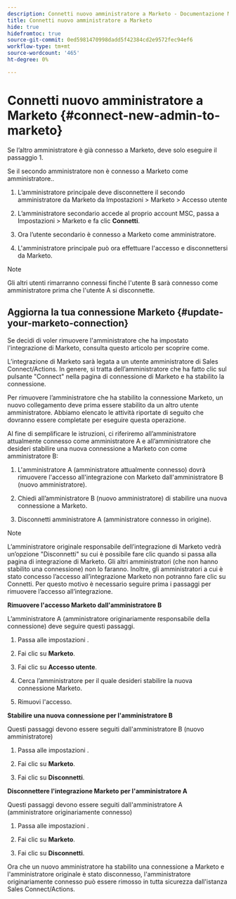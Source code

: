 ```yaml
---
description: Connetti nuovo amministratore a Marketo - Documentazione Marketo - Documentazione del prodotto
title: Connetti nuovo amministratore a Marketo
hide: true
hidefromtoc: true
source-git-commit: 0ed5981470998dadd5f42384cd2e9572fec94ef6
workflow-type: tm+mt
source-wordcount: '465'
ht-degree: 0%

---
```


# Connetti nuovo amministratore a Marketo {#connect-new-admin-to-marketo}

Se l’altro amministratore è già connesso a Marketo, deve solo eseguire il passaggio 1.

Se il secondo amministratore non è connesso a Marketo come amministratore..

1. L’amministratore principale deve disconnettere il secondo amministratore da Marketo da Impostazioni > Marketo > Accesso utente

1. L’amministratore secondario accede al proprio account MSC, passa a Impostazioni > Marketo e fa clic **Connetti**.

1. Ora l’utente secondario è connesso a Marketo come amministratore.

1. L&#39;amministratore principale può ora effettuare l&#39;accesso e disconnettersi da Marketo.

>[!NOTE]
>
>Gli altri utenti rimarranno connessi finché l&#39;utente B sarà connesso come amministratore prima che l&#39;utente A si disconnette.

## Aggiorna la tua connessione Marketo {#update-your-marketo-connection}

Se decidi di voler rimuovere l&#39;amministratore che ha impostato l&#39;integrazione di Marketo, consulta questo articolo per scoprire come.

L’integrazione di Marketo sarà legata a un utente amministratore di Sales Connect/Actions. In genere, si tratta dell’amministratore che ha fatto clic sul pulsante &quot;Connect&quot; nella pagina di connessione di Marketo e ha stabilito la connessione.

Per rimuovere l’amministratore che ha stabilito la connessione Marketo, un nuovo collegamento deve prima essere stabilito da un altro utente amministratore. Abbiamo elencato le attività riportate di seguito che dovranno essere completate per eseguire questa operazione.

Al fine di semplificare le istruzioni, ci riferiremo all’amministratore attualmente connesso come amministratore A e all’amministratore che desideri stabilire una nuova connessione a Marketo con come amministratore B:

1. L&#39;amministratore A (amministratore attualmente connesso) dovrà rimuovere l&#39;accesso all&#39;integrazione con Marketo dall&#39;amministratore B (nuovo amministratore).

1. Chiedi all’amministratore B (nuovo amministratore) di stabilire una nuova connessione a Marketo.

1. Disconnetti amministratore A (amministratore connesso in origine).

>[!NOTE]
>
>L’amministratore originale responsabile dell’integrazione di Marketo vedrà un’opzione &quot;Disconnetti&quot; su cui è possibile fare clic quando si passa alla pagina di integrazione di Marketo. Gli altri amministratori (che non hanno stabilito una connessione) non lo faranno. Inoltre, gli amministratori a cui è stato concesso l’accesso all’integrazione Marketo non potranno fare clic su Connetti. Per questo motivo è necessario seguire prima i passaggi per rimuovere l’accesso all’integrazione.

**Rimuovere l&#39;accesso Marketo dall&#39;amministratore B**

L’amministratore A (amministratore originariamente responsabile della connessione) deve seguire questi passaggi.

1. Passa alle impostazioni .

1. Fai clic su **Marketo**.

1. Fai clic su **Accesso utente**.

1. Cerca l’amministratore per il quale desideri stabilire la nuova connessione Marketo.

1. Rimuovi l&#39;accesso.

**Stabilire una nuova connessione per l&#39;amministratore B**

Questi passaggi devono essere seguiti dall&#39;amministratore B (nuovo amministratore)

1. Passa alle impostazioni .

1. Fai clic su **Marketo**.

1. Fai clic su **Disconnetti**.

**Disconnettere l&#39;integrazione Marketo per l&#39;amministratore A**

Questi passaggi devono essere seguiti dall&#39;amministratore A (amministratore originariamente connesso)

1. Passa alle impostazioni .

1. Fai clic su **Marketo**.

1. Fai clic su **Disconnetti**.

Ora che un nuovo amministratore ha stabilito una connessione a Marketo e l&#39;amministratore originale è stato disconnesso, l&#39;amministratore originariamente connesso può essere rimosso in tutta sicurezza dall&#39;istanza Sales Connect/Actions.

